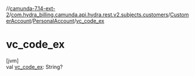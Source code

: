 //[camunda-7.14-ext-2](../../../../index.md)/[com.hydra_billing.camunda.api.hydra.rest.v2.subjects.customers](../../index.md)/[CustomerAccount](../index.md)/[PersonalAccount](index.md)/[vc_code_ex](vc_code_ex.md)

# vc_code_ex

[jvm]\
val [vc_code_ex](vc_code_ex.md): String?
